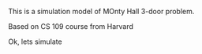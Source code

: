This is a simulation model of MOnty Hall 3-door problem.

Based on CS 109 course from Harvard

Ok, lets simulate
